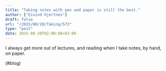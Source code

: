 ```yaml
---
title: "Taking notes with pen and paper is still the best."
author: ["Eivind Hjertnes"]
draft: false
url: "/2015/08/20/Taking/573"
type: "post"
date: 2015-08-20T02:00:00+02:00
---
```


I always get more out of lectures, and reading when I take notes, by
hand, on paper.

(#blog)
